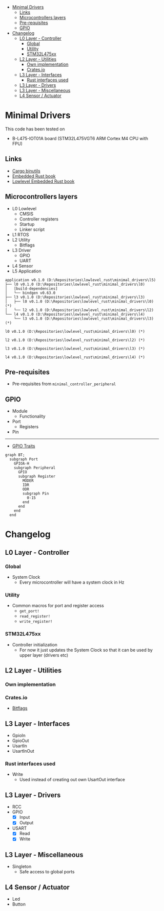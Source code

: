 - [Minimal Drivers](#minimal-drivers)
  - [Links](#links)
  - [Microcontrollers layers](#microcontrollers-layers)
  - [Pre-requisites](#pre-requisites)
  - [GPIO](#gpio)
- [Changelog](#changelog)
  - [L0 Layer - Controller](#l0-layer---controller)
    - [Global](#global)
    - [Utility](#utility)
    - [STM32L475xx](#stm32l475xx)
  - [L2 Layer - Utilities](#l2-layer---utilities)
    - [Own implementation](#own-implementation)
    - [Crates.io](#cratesio)
  - [L3 Layer - Interfaces](#l3-layer---interfaces)
    - [Rust interfaces used](#rust-interfaces-used)
  - [L3 Layer - Drivers](#l3-layer---drivers)
  - [L3 Layer - Miscellaneous](#l3-layer---miscellaneous)
  - [L4 Sensor / Actuator](#l4-sensor--actuator)

# Minimal Drivers

This code has been tested on

- B-L475-IOT01A board (STM32L475VGT6 ARM Cortex M4 CPU with FPU)

## Links

- [Cargo binutils](https://github.com/rust-embedded/cargo-binutils)
- [Embedded Rust book](https://doc.rust-lang.org/stable/embedded-book/)
- [Lowlevel Embedded Rust book](https://docs.rust-embedded.org/embedonomicon/)

## Microcontrollers layers

- L0 Lowlevel
  - CMSIS
  - Controller registers
  - Startup
  - Linker script
- L1 RTOS
- L2 Utility
  - Bitflags
- L3 Driver
  - GPIO
  - UART
- L4 Sensor
- L5 Application

```
application v0.1.0 (D:\Repositories\lowlevel_rust\minimal_drivers\l5)
├── l0 v0.1.0 (D:\Repositories\lowlevel_rust\minimal_drivers\l0)
│   [build-dependencies]
│   └── bindgen v0.63.0
├── l3 v0.1.0 (D:\Repositories\lowlevel_rust\minimal_drivers\l3)
│   ├── l0 v0.1.0 (D:\Repositories\lowlevel_rust\minimal_drivers\l0) (*)
│   └── l2 v0.1.0 (D:\Repositories\lowlevel_rust\minimal_drivers\l2)
└── l4 v0.1.0 (D:\Repositories\lowlevel_rust\minimal_drivers\l4)
    └── l3 v0.1.0 (D:\Repositories\lowlevel_rust\minimal_drivers\l3) (*)

l0 v0.1.0 (D:\Repositories\lowlevel_rust\minimal_drivers\l0) (*)

l2 v0.1.0 (D:\Repositories\lowlevel_rust\minimal_drivers\l2) (*)

l3 v0.1.0 (D:\Repositories\lowlevel_rust\minimal_drivers\l3) (*)

l4 v0.1.0 (D:\Repositories\lowlevel_rust\minimal_drivers\l4) (*)
```

## Pre-requisites

- Pre-requisites from `minimal_controller_peripheral`

## GPIO

- Module
  - Functionality
- Port
  - Registers
- Pin

---

- [GPIO Traits](https://github.com/mbr/gpio-rs)

```mermaid
graph BT;
  subgraph Port
    GPIOA-H
    subgraph Peripheral
      GPIO
      subgraph Register
        MODER
        IDR
        ODR
        subgraph Pin
          0-15
        end
      end
    end
  end
```
# Changelog

## L0 Layer - Controller

### Global

- System Clock
  - Every microcontroller will have a system clock in Hz

### Utility

- Common macros for port and register access
  - `get_port!`
  - `read_register!`
  - `write_register!`

### STM32L475xx

- Controller initialization
  - For now it just updates the System Clock so that it can be used by upper layer (drivers etc)

## L2 Layer - Utilities

### Own implementation

### Crates.io

- [Bitflags](https://github.com/bitflags/bitflags)

## L3 Layer - Interfaces

- GpioIn
- GpioOut
- UsartIn
- UsartInOut

### Rust interfaces used

- Write
  - Used instead of creating out own UsartOut interface

## L3 Layer - Drivers

- RCC
- GPIO
  - [x] Input
  - [x] Output
- USART
  - [x] Read
  - [x] Write

## L3 Layer - Miscellaneous

- Singleton
  - Safe access to global ports

## L4 Sensor / Actuator

- Led
- Button
